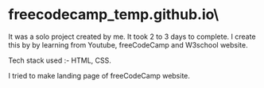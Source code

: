 # freecodecamp_temp.github.io\

It was a solo project created by me. It took 2 to 3 days to complete. I create this by by learning from Youtube, freeCodeCamp and W3school website. 

Tech stack used :- HTML, CSS.

I tried to make landing page of freeCodeCamp website. 
